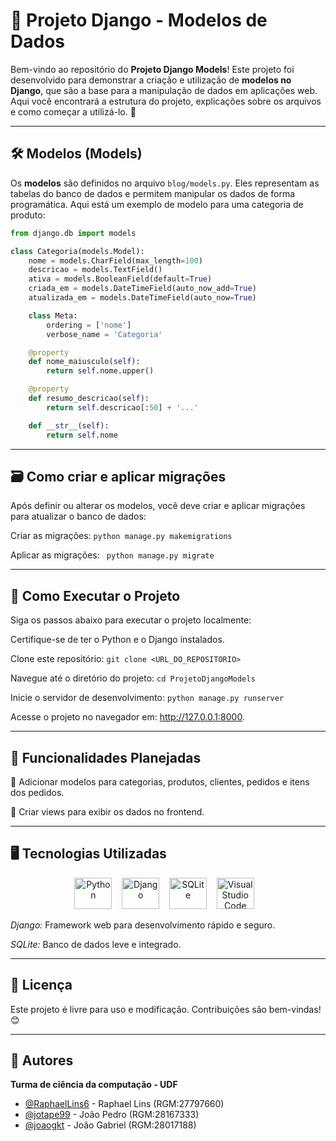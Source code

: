 # 📝 Projeto Django - Modelos de Dados

Bem-vindo ao repositório do **Projeto Django Models**! Este projeto foi desenvolvido para demonstrar a criação e utilização de **modelos no Django**, que são a base para a manipulação de dados em aplicações web. Aqui você encontrará a estrutura do projeto, explicações sobre os arquivos e como começar a utilizá-lo. 🚀

---

## 🛠️ Modelos (Models)

Os **modelos** são definidos no arquivo `blog/models.py`. Eles representam as tabelas do banco de dados e permitem manipular os dados de forma programática. Aqui está um exemplo de modelo para uma categoria de produto:

```python
from django.db import models

class Categoria(models.Model):
    nome = models.CharField(max_length=100)
    descricao = models.TextField()
    ativa = models.BooleanField(default=True)
    criada_em = models.DateTimeField(auto_now_add=True)
    atualizada_em = models.DateTimeField(auto_now=True)

    class Meta:
        ordering = ['nome']
        verbose_name = 'Categoria'

    @property
    def nome_maiusculo(self):
        return self.nome.upper()

    @property
    def resumo_descricao(self):
        return self.descricao[:50] + '...'

    def __str__(self):
        return self.nome
```

---

## 🗃️ Como criar e aplicar migrações

Após definir ou alterar os modelos, você deve criar e aplicar migrações para atualizar o banco de dados:

Criar as migrações:
`python manage.py makemigrations`

Aplicar as migrações:
` python manage.py migrate`

---

## 🚀 Como Executar o Projeto
Siga os passos abaixo para executar o projeto localmente:

Certifique-se de ter o Python e o Django instalados.

Clone este repositório:
`git clone <URL_DO_REPOSITORIO>`

Navegue até o diretório do projeto:
`cd ProjetoDjangoModels`

Inicie o servidor de desenvolvimento:
`python manage.py runserver`

Acesse o projeto no navegador em: http://127.0.0.1:8000.

---

## 🌟 Funcionalidades Planejadas

📌 Adicionar modelos para categorias, produtos, clientes, pedidos e itens dos pedidos.

📌 Criar views para exibir os dados no frontend.

---

## 🖥️ Tecnologias Utilizadas

<p align="center"> 
<img src="https://encrypted-tbn0.gstatic.com/images?q=tbn:ANd9GcSkBKGzgKHQA42GTo40DCQUnNVkUWd3FMzFJA&s" alt="Python" width="60" height="50"/> &nbsp;&nbsp; 
<img src="https://w7.pngwing.com/pngs/159/366/png-transparent-django-python-computer-icons-logo-python-text-label-rectangle-thumbnail.png" alt="Django" width="60" height="50"/> &nbsp;&nbsp;
<img src="https://w7.pngwing.com/pngs/71/296/png-transparent-sqlite-hd-logo-thumbnail.png" alt="SQLite" width="60" height="50"/> &nbsp;&nbsp;
<img src="https://upload.wikimedia.org/wikipedia/commons/thumb/9/9a/Visual_Studio_Code_1.35_icon.svg/2048px-Visual_Studio_Code_1.35_icon.svg.png" alt="Visual Studio Code" width="60" height="50"/> &nbsp;&nbsp;

*Django:* Framework web para desenvolvimento rápido e seguro.

*SQLite:* Banco de dados leve e integrado.

---

## 📜 Licença

Este projeto é livre para uso e modificação. Contribuições são bem-vindas! 😊

---

## 👥 Autores

**Turma de ciência da computação - UDF**
- [@RaphaelLins6](https://www.github.com/RaphaelLins6) - Raphael Lins (RGM:27797660)
- [@jotape99](https://www.github.com/jotape99) - João Pedro (RGM:28167333)
- [@joaogkt](https://www.github.com/joaogkt) - João Gabriel (RGM:28017188)
